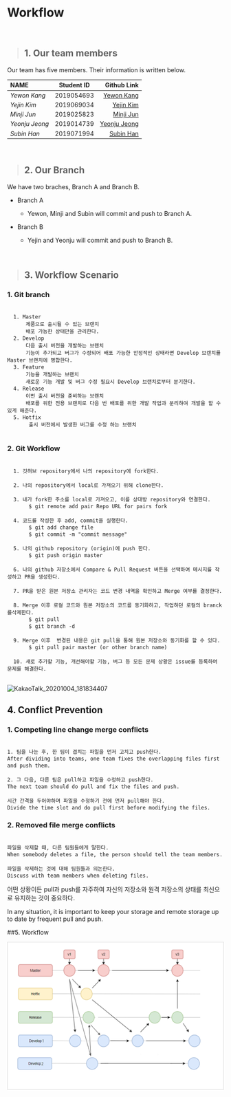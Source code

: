 # Workflow
<br/>

> ## 1. Our team members
Our team has five members. Their information is written below.<br/>
 
| NAME            | Student ID    | Github Link            |
|:----------------|:-------------:| ----------------------:|
| _Yewon Kang_    | 2019054693    | [Yewon Kang](https://github.com/yewonkang00)  |
| _Yejin Kim_     | 2019069034    | [Yejin Kim](https://github.com/yejin00)       |
| _Minji Jun_    | 2019025823    | [Minji Jun](https://github.com/minji9924)    |
| _Yeonju Jeong_  | 2019014739    | [Yeonju Jeong](https://github.com/yeonjujeong)|
| _Subin Han_     | 2019071994    | [Subin Han](https://github.com/hansususu)     | 

<br/>

> ## 2. Our Branch
We have two braches, Branch A and Branch B.

* Branch A
	* Yewon, Minji and Subin will commit and push to Branch A.

* Branch B
	* Yejin and Yeonju will commit and push to Branch B.
<br/>

> ## 3. Workflow Scenario

### 1. Git branch
  <pre><code>
  1. Master 
  &nbsp;&nbsp;&nbsp;&nbsp;제품으로 출시될 수 있는 브랜치
  &nbsp;&nbsp;&nbsp;&nbsp;배포 가능한 상태만을 관리한다.
  2. Develop 
  &nbsp;&nbsp;&nbsp;&nbsp;다음 출시 버전을 개발하는 브랜치
  &nbsp;&nbsp;&nbsp;&nbsp;기능이 추가되고 버그가 수정되어 배포 가능한 안정적인 상태라면 Develop 브랜치를 Master 브랜치에 병합한다.
  3. Feature 
  &nbsp;&nbsp;&nbsp;&nbsp;기능을 개발하는 브랜치
  &nbsp;&nbsp;&nbsp;&nbsp;새로운 기능 개발 및 버그 수정 필요시 Develop 브랜치로부터 분기한다. 
  4. Release 
  &nbsp;&nbsp;&nbsp;&nbsp;이번 출시 버전을 준비하는 브랜치
  &nbsp;&nbsp;&nbsp;&nbsp;배포를 위한 전용 브랜치로 다음 번 배포를 위한 개발 작업과 분리하여 개발을 할 수 있게 해준다.
  5. Hotfix 
  &nbsp;&nbsp;&nbsp;&nbsp; 출시 버전에서 발생한 버그를 수정 하는 브랜치
  </code></pre>

### 2. Git Workflow
  <pre><code>
  1. 깃허브 repository에서 나의 repository에 fork한다.
  
  2. 나의 repository에서 local로 가져오기 위해 clone한다.
  
  3. 내가 fork한 주소를 local로 가져오고, 이를 상대방 repository와 연결한다.
  &nbsp;&nbsp;&nbsp;&nbsp; $ git remote add pair Repo URL for pairs fork
  
  4. 코드를 작성한 후 add, commit을 실행한다.
  &nbsp;&nbsp;&nbsp;&nbsp; $ git add change file
   &nbsp;&nbsp;&nbsp;&nbsp;$ git commit -m "commit message"
   
  5. 나의 github repository (origin)에 push 한다. 
   &nbsp;&nbsp;&nbsp;&nbsp;$ git push origin master
   
  6. 나의 github 저장소에서 Compare & Pull Request 버튼을 선택하여 메시지를 작성하고 PR을 생성한다.

  7. PR을 받은 원본 저장소 관리자는 코드 변경 내역을 확인하고 Merge 여부를 결정한다.

  8. Merge 이후 로컬 코드와 원본 저장소의 코드를 동기화하고, 작업하던 로컬의 branck를삭제한다.
  &nbsp;&nbsp;&nbsp;&nbsp; $ git pull <remote_repo_name>
  &nbsp;&nbsp;&nbsp;&nbsp; $ git branch -d <branch_name>

  9. Merge 이후  변경된 내용은 git pull을 통해 원본 저장소와 동기화를 할 수 있다. 
  &nbsp;&nbsp;&nbsp;&nbsp; $ git pull pair master (or other branch name)

  10. 새로 추가할 기능, 개선해야할 기능, 버그 등 모든 문제 상황은 issue를 등록하여 문제를 해결한다. 
  </code></pre>
  ![KakaoTalk_20201004_181834407](https://user-images.githubusercontent.com/54140431/95012526-40ea4500-0674-11eb-8ac6-5a19fee3bf55.jpg)

## 4. Conflict Prevention

### 1. Competing line change merge conflicts
<pre><code>
1. 팀을 나눈 후, 한 팀이 겹치는 파일을 먼저 고치고 push한다.
After dividing into teams, one team fixes the overlapping files first and push them.

2. 그 다음, 다른 팀은 pull하고 파일을 수정하고 push한다.
The next team should do pull and fix the files and push.

시간 간격을 두어야하며 파일을 수정하기 전에 먼저 pull해야 한다.
Divide the time slot and do pull first before modifying the files.
</pre></code>

### 2. Removed file merge conflicts
<pre><code>
파일을 삭제할 때, 다른 팀원들에게 말한다.
When somebody deletes a file, the person should tell the team members.

파일을 삭제하는 것에 대해 팀원들과 의논한다.
Discuss with team members when deleting files.
</pre></code>

어떤 상황이든 pull과 push를 자주하여 자신의 저장소와 원격 저장소의 상태를 최신으로 유지하는 것이 중요하다.

In any situation, it is important to keep your storage and remote storage up to date by frequent pull and push.


##5. Workflow

  ![workflow](./image/workflow2.png)






